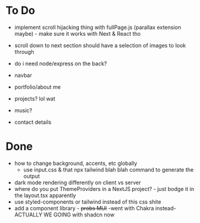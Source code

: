 # To Do

- implement scroll hijacking thing with fullPage.js (parallax extension maybe) - make sure it works with Next & React tho
- scroll down to next section should have a selection of images to look through

- do i need node/express on the back?
- navbar
- portfolio/about me
- projects? lol wat
- music?
- contact details



# Done
- how to change background, accents, etc globally
  - use input.css & that npx tailwind blah blah command to generate the output
- dark mode rendering differently on client vs server
- where do you put ThemeProviders in a NextJS project? - just bodge it in the layout.tsx apparently
- use styled-components or tailwind instead of this css shite
- add a component library - ~~probs MUI~~ -went with Chakra instead- ACTUALLY WE GOING with shadcn now
